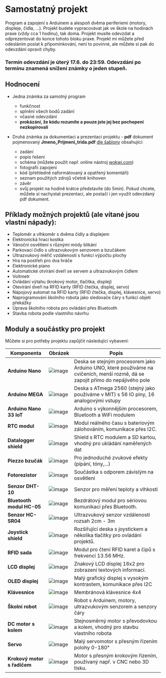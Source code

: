 # Samostatný projekt
Program a zapojení s Arduinem a alespoň dvěma periferiemi (motory, displeje, čidla, ...).
Projekt budete vypracovávat jak ve škole na hodinách praxe (vždy cca 1 hodinu), tak doma. Projekt musíte odevzdat a odprezentovat do konce tohoto bloku praxe. 
Projekt mi můžete před odesláním poslat k připomínkování, není to povinné, ale můžete si pak do odevzdání opravit chyby.

### Termín odevzdání je úterý 17.6. do 23:59. Odevzdání po termínu znamená snížení známky o jeden stupeň.

## Hodnocení
- Jedna známka za samotný program
    - funkčnost
    - splnění všech bodů zadání
    - včasné odevzdání
    - **prokázání, že kódu rozumíte a pouze jste jej bez pochopení nezkopírovali**
    
- Druhá známka za dokumentaci a prezentaci projektu - **pdf** dokument pojmenovaný **Jmeno_Prijmeni_trida.pdf** [dle šablony](/prezentace/Praxe_projekt_vzor.pdf) obsahující:
    - zadání
    - popis řešení
    - schéma (můžete použít např. online nástroj [wokwi.com](https://wokwi.com/projects/new/arduino-uno))
    - fotografii zapojení
    - kód (přehledně naformátovaný a opatřený komentáři)
    - seznam použitých zdrojů včetně knihoven
    - závěr
    - svůj projekt na hodině krátce představíte (do 5min). Pokud chcete, můžete si nachystat prezentaci, ale postačí i jen využít odevzdaný pdf dokument.

## Příklady možných projektů (ale vítané jsou vlastní nápady):
- Teploměr a vlhkoměr s dvěma čidly a displejem
- Elektronická hrací kostka
- Vánoční osvětlení s různými módy blikání
- Parkovací čidlo s ultrazvukovým senzorem a bzučákem
- Ultrazvukový měřič vzdálenosti s funkcí výpočtu plochy
- Hra na postřeh pro dva hráče
- Elektronické piano
- Automatické otvírání dveří se servem a ultrazvukovým čidlem
- Voltmetr
- Ovládání výtahu (krokový motor, tlačítka, displej)
- Otevírání dveří na RFID karty (RFID čtečka, displej, servo)
- Nápojový automat na RFID karty (RFID čtečka, displej, klávesnice, servo)
- Naprogramování školního robota jako sledovače čáry s funkcí objetí překážky
- Úprava školního robota pro ovládání přes Bluetooth
- Stavba robota podle vlastního návrhu

<!---
- Přidání funkce počitadla ujeté vzdálenosti pro robota
- Naprogramování školního robota pro soutěž sumo 
- Časomíra pro závody robotů
- Úprava školního robota pro ovládání joystickem po drátech
--->

## Moduly a součástky pro projekt

Můžete si pro potřeby projektu zapůjčit následující vybavení:


| Komponenta                  | Obrázek                                                                                          | Popis                                                                                   |
|-----------------------------|--------------------------------------------------------------------------------------------------|-----------------------------------------------------------------------------------------|
| **Arduino Nano**            | ![image](https://github.com/user-attachments/assets/a0d4935d-25f5-4c34-b37f-c15b99fd0de5)        | Deska se stejným procesorem jako Arduino UNO, které používáme na cvičeních, menší rozmě, dá se zapojit přímo do nepájivého pole |
| **Arduino MEGA**            | ![image](https://github.com/user-attachments/assets/dfc68c81-4204-4c18-a1e6-f4638a4aeb8a)        | Deska s ATmega 2560 (stejný jako používáme v MIT) s 56 IO piny, 16 analogovými vstupy  |
| **Arduino Nano 33 IoT**     | ![image](https://github.com/user-attachments/assets/786927d7-a9dd-4b7f-a89b-2dadaec56278)        | Arduino s výkonnějším procesorem, Bluetooth a WiFi modulem                             |
| **RTC modul**               | ![image](https://github.com/user-attachments/assets/9adb2038-1ba2-457f-baee-32b699a0cb4c)        | Modul reálného času s bateriovým zálohováním, komunikace přes I2C.                     |
| **Datalogger shield**       | ![image](https://github.com/user-attachments/assets/5f35e26e-2472-4b9e-89f0-07c8c61d907c)        | Shield s RTC modulem a SD kartou, vhodný pro ukládání naměřených dat                   |
| **Piezzo bzučák**           | ![image](https://github.com/user-attachments/assets/915a154c-2437-498b-b360-782f329b54b0)        | Pro jednoduché zvukové efekty (pípání, tóny,...)                                       |
| **Fotorezistor**            | ![image](https://github.com/user-attachments/assets/57229505-4e4a-4947-8ad7-ceed27a86a5b)        | Součástka s odporem závislým na osvětlení                                              |
| **Senzor DHT-10**           | ![image](https://github.com/user-attachments/assets/35651040-5b12-45d1-b351-469374d36977)        | Senzor pro měření teploty a vlhkosti                                                   |
| **Bluetooth modul HC-05**   | ![image](https://github.com/user-attachments/assets/5efbe6b5-2384-48c9-8fb8-18d609b244aa)        | Bezdrátový modul pro sériovou komunikaci přes Bluetooth.                               |
| **Senzor HC-SR04**          | ![image](https://github.com/user-attachments/assets/28d46ed1-19c9-4963-9539-1507a4778653)        | Ultrazvukový senzor vzdálenosti rozsah 2cm - 3m                                        |
| **Joystick shield**         | ![image](https://github.com/user-attachments/assets/846f1cbd-9d8c-4cbc-9f25-cf07cc208c24)        | Rozšiřující deska s joystickem a několika tlačítky pro ovládání projektů.              |
| **RFID sada**               | ![image](https://github.com/user-attachments/assets/18e01a5d-d6fa-4ce4-baf8-5643684a0bbf)        | Modul pro čtení RFID karet a čipů s frekvencí 13.56 MHz.                               |
| **LCD displej**             | ![image](https://github.com/user-attachments/assets/f4f11759-0de7-4584-8c27-df3feec07481)        | Znakový LCD displej 16x2 pro zobrazení textových informací.                            |
| **OLED displej**            | ![image](https://github.com/user-attachments/assets/5f3feb45-f8dd-4a34-b154-d15ea7ddebbc)        | Malý grafický displej s vysokým kontrastem, komunikace přes I2C                        |
| **Klávesnice**              | ![image](https://github.com/user-attachments/assets/44a55e49-8228-4338-b892-ba8b03b8bc3b)        | Membránová klávesnice 4x4                                                              |
| **Školní robot**            | ![image](https://github.com/user-attachments/assets/d504eca5-61b3-4e1d-9c69-c97d469868f1)        | Robot s Arduinem, motory, ultrazvukovým senzorem a senzory čáry                        |
| **DC motor s kolem**        |![image](https://github.com/user-attachments/assets/12e4e6b4-a12c-49b0-9d16-295ab26846ae)         | Stejnosměrný motor s převodovkou a kolem, vhodný pro stavbu vlastního robota           |
| **Servo**                   | ![image](https://github.com/user-attachments/assets/cc43b452-5f89-42c7-b5ea-1453c391aade)        | Malý servomotor s přesným řízením polohy 0-180°                                        |
| **Krokový motor s řadičem** | ![image](https://github.com/user-attachments/assets/ce0ec819-3d65-4164-b5d5-1739c47b3e6a)        | Motor s přesným krokovým řízením, používaný např. v CNC nebo 3D tisku.                 |
